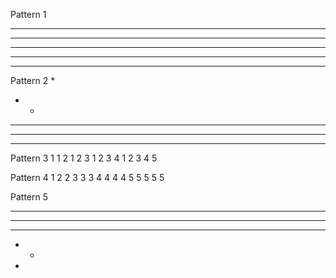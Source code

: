 Pattern 1
*  *  *  *  *
*  *  *  *  *
*  *  *  *  *
*  *  *  *  *
*  *  *  *  *

Pattern 2
*
*  *
*  *  *
*  *  *  *
*  *  *  *  *

Pattern 3
1
1  2
1  2  3
1  2  3  4
1  2  3  4  5

Pattern 4
1
2  2
3  3  3
4  4  4  4
5  5  5  5  5

Pattern 5
*  *  *  *  *
*  *  *  *
*  *  *
*  *
*  
